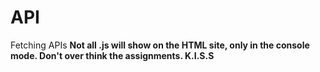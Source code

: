 # API
 Fetching APIs
 <b />
 Not all .js will show on the HTML site, only in the console mode. 
 <b />
 Don't over think the assignments. K.I.S.S
